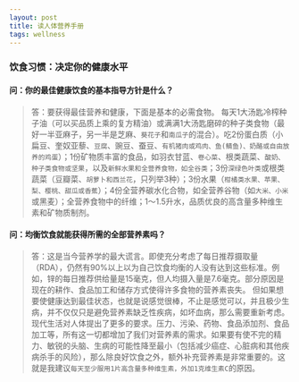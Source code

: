 ```yaml
---
layout: post
title: 读人体营养手册
tags: wellness
---
```

### 饮食习惯：决定你的健康水平

#### 问：你的最佳健康饮食的基本指导方针是什么？

>答：要获得最佳营养和健康，下面是基本的必需食物。 每天1大汤匙冷榨种子油（可以买品质上乘的复方精油）或满满1大汤匙磨碎的种子类食物（最好一半亚麻子，另一半是芝麻、`葵花子`和`南瓜子`的混合）。吃2份蛋白质（小扁豆、奎奴亚藜、`豆腐`、豌豆、蚕豆、`有机猪肉或鸡肉、鱼(鲭鱼)、奶酪或自由放养的鸡蛋`）；1份矿物质丰富的食品，如羽衣甘蓝、`卷心菜`、根类蔬菜、`酸奶、种子类食物或坚果`，以及`新鲜水果和全营养食物，如全谷类`；3份`深绿色叶类`或根类蔬菜（豆瓣菜、`胡萝卜和西兰花`，只列举3种）；3份水果（`柑橘类水果、苹果、梨、樱桃、甜瓜或香蕉`）；4份全营养碳水化合物，如全营养谷物（如`大米、小米`或黑麦）；全营养食物中的纤维；1～1.5升水，品质优良的高含量多种维生素和矿物质制剂。

#### 问：均衡饮食就能获得所需的全部营养素吗？ 

>答：这是当今营养学的最大谎言。即使充分考虑了每日推荐摄取量（RDA），仍然有90%以上以为自己饮食均衡的人没有达到这些标准。例如，锌的每日推荐供给量是15毫克，但人均摄入量是7.6毫克。部分原因是现在的耕作、食品加工和储存方式使得许多食物的营养素丧失。 但如果想要使健康达到最佳状态，也就是说感觉很棒，不止是感觉可以，并且极少生病，并不仅仅只是避免营养素缺乏性疾病，如坏血病，那么需要重新考虑。现代生活对人体提出了更多的要求。压力、污染、药物、食品添加剂、食品加工等，所有这一切都增加了我们对营养素的需求。如果要有使不完的精力、敏锐的头脑、生病的可能性降至最小（包括减少癌症、心脏病和其他疾病杀手的风险），那么除良好饮食之外，额外补充营养素是非常重要的。这就是我建议`每天至少服用1片高含量多种维生素，外加1克维生素C`的原因。